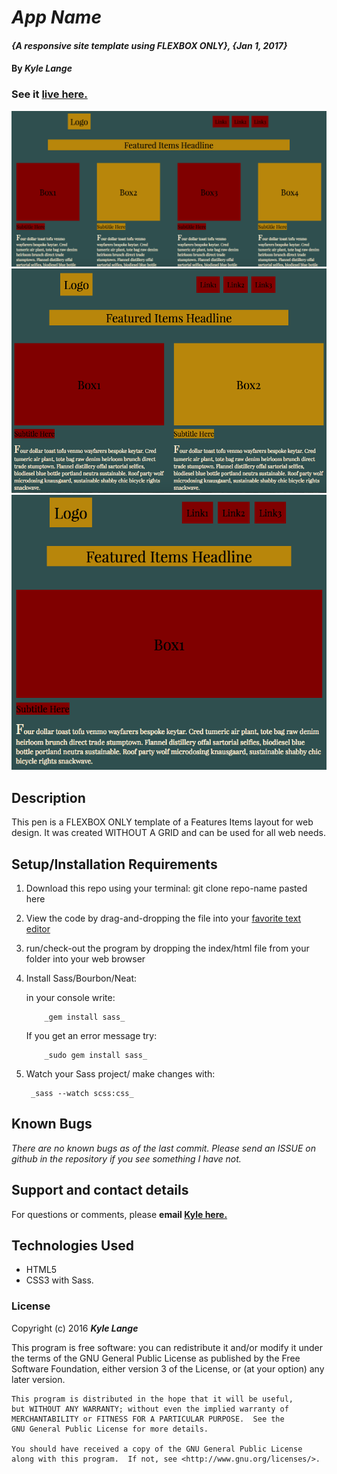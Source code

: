 # _App Name_

#### _{A responsive site template using FLEXBOX ONLY}, {Jan 1, 2017}_

#### By _**Kyle Lange**_

### See it [live here.](http://codepen.io/kylelange/pen/mRbjNv)

![screenshot](Screenshot1.png)
![screenshot](Screenshot2.png)
![screenshot](Screenshot3.png)

## Description

This pen is a FLEXBOX ONLY template of a Features Items layout for web design.  It was created WITHOUT A GRID and can be used for all web needs.

## Setup/Installation Requirements

1. Download this repo using your terminal: git clone repo-name pasted here

2. View the code by drag-and-dropping the file into your [favorite text editor](https://atom.io)

3. run/check-out the program by dropping the index/html file from your folder into your web browser

4. Install Sass/Bourbon/Neat:

   in your console write:

           _gem install sass_

   If you get an error message try:

           _sudo gem install sass_

 5. Watch your Sass project/ make changes with:

         _sass --watch scss:css_


## Known Bugs

_There are no known bugs as of the last commit. Please send an ISSUE on github in the repository if you see something I have not._

## Support and contact details

For questions or comments, please __email  [Kyle here.](baronsintrees@gmail.com)__

## Technologies Used

* HTML5
* CSS3 with Sass.

### License

Copyright (c) 2016 **_Kyle Lange_**

This program is free software: you can redistribute it and/or modify
    it under the terms of the GNU General Public License as published by
    the Free Software Foundation, either version 3 of the License, or
    (at your option) any later version.

    This program is distributed in the hope that it will be useful,
    but WITHOUT ANY WARRANTY; without even the implied warranty of
    MERCHANTABILITY or FITNESS FOR A PARTICULAR PURPOSE.  See the
    GNU General Public License for more details.

    You should have received a copy of the GNU General Public License
    along with this program.  If not, see <http://www.gnu.org/licenses/>.
